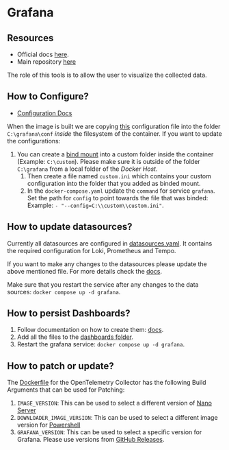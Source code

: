 # Grafana

## Resources

- Official docs [here](https://grafana.com/docs/grafana/latest/).
- Main repository [here](https://github.com/grafana/grafana)

The role of this tools is to allow the user to visualize the collected data.

## How to Configure?

- [Configuration Docs](https://grafana.com/docs/grafana/latest/setup-grafana/configure-grafana/)

When the image is built we are copying [this](./conf.ini) configuration file into the folder `C:\grafana\conf` _inside_ the filesystem of the container.
If you want to update the configurations:

1. You can create a [bind mount](https://docs.docker.com/engine/storage/bind-mounts/) into a custom folder inside the container (Example: `C:\custom`). Please make sure it is outside of the folder `C:\grafana` from a local folder of the _Docker Host_.
   1. Then create a file named `custom.ini` which contains your custom configuration into the folder that you added as binded mount.
   1. In the `docker-compose.yaml` update the `command` for service `grafana`. Set the path for `config` to point towards the file that was binded: Example: `- "--config=C:\\custom\\custom.ini"`.

## How to update datasources?

Currently all datasources are configured in [datasources.yaml](./provisioning/datasources/datasources.yaml). It contains the required configuration for Loki, Prometheus and Tempo.

If you want to make any changes to the datasources please update the above mentioned file. For more details check the [docs](https://grafana.com/docs/grafana/latest/datasources/).

Make sure that you restart the service after any changes to the data sources: `docker compose up -d grafana`.

## How to persist Dashboards?

1. Follow documentation on how to create them: [docs](https://grafana.com/docs/grafana/latest/administration/provisioning/#dashboards).
1. Add all the files to the [dashboards folder](./provisioning/dashboards/).
1. Restart the grafana service: `docker compose up -d grafana`.

## How to patch or update?

The [Dockerfile](./Dockerfile) for the OpenTelemetry Collector has the following Build Arguments that can be used for Patching:

1. `IMAGE_VERSION`: This can be used to select a different version of [Nano Server](https://hub.docker.com/r/microsoft/windows-nanoserver)
1. `DOWNLOADER_IMAGE_VERSION`: This can be used to select a different image version for [Powershell](https://mcr.microsoft.com/en-us/artifact/mar/dotnet/sdk/tags/tags)
1. `GRAFANA_VERSION`: This can be used to select a specific version for Grafana. Please use versions from [GitHub Releases](https://github.com/grafana/grafana/releases).
